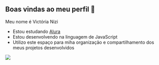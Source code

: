## Boas vindas ao meu perfil 👋

Meu nome é Victória Nizi 

- Estou estudando [Alura](https://www.alura.cpm.br)
- Estou desenvolvendo na linguagem de JavaScript
- Utilizo este espaço para miha organização e compartilhamento dos meus projetos desenvolvidos

![](https://media1.tenor.com/m/JKo6Z5x3slYAAAAC/hug-extasyxx.gif)
 
